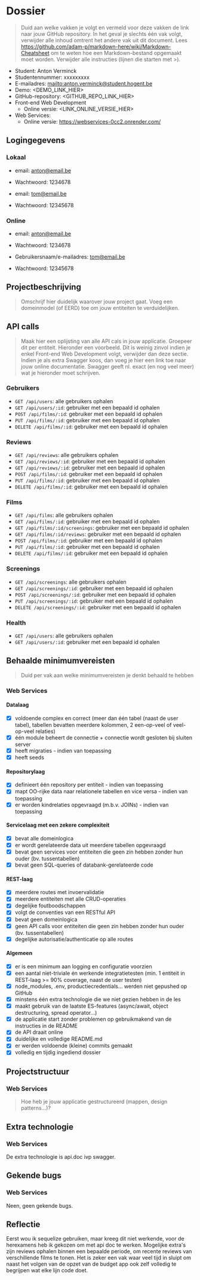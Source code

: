 # Dossier

> Duid aan welke vakken je volgt en vermeld voor deze vakken de link naar jouw GitHub repository. In het geval je slechts één vak volgt, verwijder alle inhoud omtrent het andere vak uit dit document.
> Lees <https://github.com/adam-p/markdown-here/wiki/Markdown-Cheatsheet> om te weten hoe een Markdown-bestand opgemaakt moet worden.
> Verwijder alle instructies (lijnen die starten met >).

- Student: Anton Verminck
- Studentennummer: xxxxxxxxx
- E-mailadres: <mailto:anton.verminck@student.hogent.be>
- Demo: <DEMO_LINK_HIER>
- GitHub-repository: <GITHUB_REPO_LINK_HIER>
- Front-end Web Development
  - Online versie: <LINK_ONLINE_VERSIE_HIER>
- Web Services:
  - Online versie: <https://webservices-0cc2.onrender.com/>

## Logingegevens

### Lokaal

- email: anton@email.be
- Wachtwoord: 1234678

- email: tom@email.be
- Wachtwoord: 12345678

### Online

- email: anton@email.be
- Wachtwoord: 1234678

- Gebruikersnaam/e-mailadres: tom@email.be
- Wachtwoord: 12345678


## Projectbeschrijving

> Omschrijf hier duidelijk waarover jouw project gaat. Voeg een domeinmodel (of EERD) toe om jouw entiteiten te verduidelijken.

## API calls

> Maak hier een oplijsting van alle API cals in jouw applicatie. Groepeer dit per entiteit. Hieronder een voorbeeld.
> Dit is weinig zinvol indien je enkel Front-end Web Development volgt, verwijder dan deze sectie.
> Indien je als extra Swagger koos, dan voeg je hier een link toe naar jouw online documentatie. Swagger geeft nl. exact (en nog veel meer) wat je hieronder moet schrijven.

### Gebruikers

- `GET /api/users`: alle gebruikers ophalen
- `GET /api/users/:id`: gebruiker met een bepaald id ophalen
- `POST /api/films/:id`: gebruiker met een bepaald id ophalen
- `PUT /api/films/:id`: gebruiker met een bepaald id ophalen
- `DELETE /api/films/:id`: gebruiker met een bepaald id ophalen


### Reviews

- `GET /api/reviews`: alle gebruikers ophalen
- `GET /api/reviews/:id`: gebruiker met een bepaald id ophalen
- `GET /api/reviews/:id`: gebruiker met een bepaald id ophalen
- `POST /api/films/:id`: gebruiker met een bepaald id ophalen
- `PUT /api/films/:id`: gebruiker met een bepaald id ophalen
- `DELETE /api/films/:id`: gebruiker met een bepaald id ophalen


### Films

- `GET /api/films`: alle gebruikers ophalen
- `GET /api/films/:id`: gebruiker met een bepaald id ophalen
- `GET /api/films/:id/screenings`: gebruiker met een bepaald id ophalen
- `GET /api/films/:id/reviews`: gebruiker met een bepaald id ophalen
- `POST /api/films/:id`: gebruiker met een bepaald id ophalen
- `PUT /api/films/:id`: gebruiker met een bepaald id ophalen
- `DELETE /api/films/:id`: gebruiker met een bepaald id ophalen

### Screenings

- `GET /api/screenings`: alle gebruikers ophalen
- `GET /api/screenings/:id`: gebruiker met een bepaald id ophalen
- `POST /api/screenings/:id`: gebruiker met een bepaald id ophalen
- `PUT /api/screenings/:id`: gebruiker met een bepaald id ophalen
- `DELETE /api/screenings/:id`: gebruiker met een bepaald id ophalen


### Health

- `GET /api/users`: alle gebruikers ophalen
- `GET /api/users/:id`: gebruiker met een bepaald id ophalen

## Behaalde minimumvereisten

> Duid per vak aan welke minimumvereisten je denkt behaald te hebben

### Web Services

#### Datalaag

- [X] voldoende complex en correct (meer dan één tabel (naast de user tabel), tabellen bevatten meerdere kolommen, 2 een-op-veel of veel-op-veel relaties)
- [X] één module beheert de connectie + connectie wordt gesloten bij sluiten server
- [X] heeft migraties - indien van toepassing
- [X] heeft seeds

#### Repositorylaag

- [X] definieert één repository per entiteit - indien van toepassing
- [X] mapt OO-rijke data naar relationele tabellen en vice versa - indien van toepassing
- [X] er worden kindrelaties opgevraagd (m.b.v. JOINs) - indien van toepassing

#### Servicelaag met een zekere complexiteit

- [X] bevat alle domeinlogica
- [X] er wordt gerelateerde data uit meerdere tabellen opgevraagd
- [X] bevat geen services voor entiteiten die geen zin hebben zonder hun ouder (bv. tussentabellen)
- [X] bevat geen SQL-queries of databank-gerelateerde code

#### REST-laag

- [X] meerdere routes met invoervalidatie
- [X] meerdere entiteiten met alle CRUD-operaties
- [X] degelijke foutboodschappen
- [X] volgt de conventies van een RESTful API
- [X] bevat geen domeinlogica
- [X] geen API calls voor entiteiten die geen zin hebben zonder hun ouder (bv. tussentabellen)
- [X] degelijke autorisatie/authenticatie op alle routes

#### Algemeen

- [X] er is een minimum aan logging en configuratie voorzien
- [X] een aantal niet-triviale én werkende integratietesten (min. 1 entiteit in REST-laag >= 90% coverage, naast de user testen)
- [X] node_modules, .env, productiecredentials... werden niet gepushed op GitHub
- [X] minstens één extra technologie die we niet gezien hebben in de les
- [X] maakt gebruik van de laatste ES-features (async/await, object destructuring, spread operator...)
- [X] de applicatie start zonder problemen op gebruikmakend van de instructies in de README
- [X] de API draait online
- [X] duidelijke en volledige README.md
- [X] er werden voldoende (kleine) commits gemaakt
- [X] volledig en tijdig ingediend dossier

## Projectstructuur

### Web Services

> Hoe heb je jouw applicatie gestructureerd (mappen, design patterns...)?

## Extra technologie

### Web Services

De extra technologie is api.doc ivp swagger.

## Gekende bugs

### Web Services

Neen, geen gekende bugs.

## Reflectie

Eerst wou ik sequelize gebruiken, maar kreeg dit niet werkende, voor de herexamens heb ik gekozen om met api doc te werken.
Mogelijke extra's zijn reviews ophalen binnen een bepaalde periode, om recente reviews van verschillende films te tonen.
Het is zeker een vak waar veel tijd in sluipt om naast het volgen van de opzet van de budget app ook zelf volledig te begrijpen wat elke lijn code doet.
